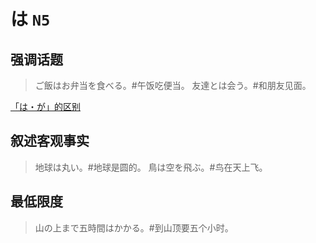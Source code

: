 # は `N5`

## 强调话题

> ご飯はお弁当を食べる。#午饭吃便当。
> 友達とは会う。#和朋友见面。

[「は・が」的区别](./diff#はが)

## 叙述客观事实

> 地球は丸い。#地球是圆的。
> 鳥は空を飛ぶ。#鸟在天上飞。

## 最低限度

> 山の上まで五時間はかかる。#到山顶要五个小时。
